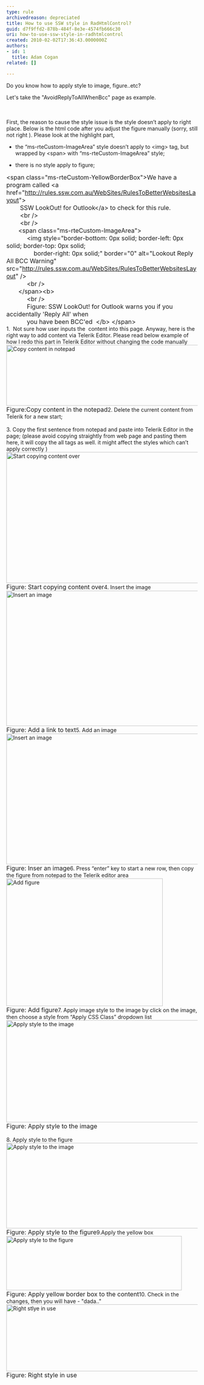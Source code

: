 ```yaml
---
type: rule
archivedreason: depreciated
title: How to use SSW style in RadHtmlControl?
guid: d7f9ffd2-878b-484f-8e3e-4574fb666c30
uri: how-to-use-ssw-style-in-radhtmlcontrol
created: 2010-02-02T17:36:43.0000000Z
authors:
- id: 1
  title: Adam Cogan
related: []

---
```




  <p>Do you know how to apply style to image, figure..etc? </p>
<p>Let's take the &quot;AvoidReplyToAllWhenBcc&quot; page as example. </p>

<br><excerpt class='endintro'></excerpt><br>
First, the reason to cause the style issue is the style doesn’t apply to right place. Below is the html code after you adjust the figure manually (sorry, still not right ). Please look at the highlight part,&#160;<br>
<ul>
    <li>the “ms-rteCustom-ImageArea” style doesn’t apply to &lt;img&gt; tag, but wrapped by &lt;span&gt; with “ms-rteCustom-ImageArea” style;&#160;&#160; </li>
</ul>
<ul>
    <li>there is no style apply to figure; </li>
</ul>
<p><font class="ms-rteCustom-CodeArea" size="+0">&lt;span class=&quot;ms-rteCustom-YellowBorderBox&quot;&gt;We have a program called &lt;a href=&quot;<a shape="rect" href="/WebSites/RulesToBetterWebsitesLayout">http&#58;//rules.ssw.com.au/WebSites/RulesToBetterWebsitesLayout</a>&quot;&gt;<br>
&#160;&#160;&#160;&#160;&#160;&#160;&#160; SSW LookOut! for Outlook&lt;/a&gt; to check for this rule.<br>
&#160;&#160;&#160;&#160;&#160;&#160;&#160; &lt;br /&gt;<br>
&#160;&#160;&#160;&#160;&#160;&#160;&#160; &lt;br /&gt;<br>
&#160;&#160;&#160;&#160;&#160;&#160;&#160;<font class="ms-rteCustom-Highlight" size="+0">&lt;span class=&quot;ms-rteCustom-ImageArea&quot;&gt;<br>
</font>&#160;&#160;&#160;&#160;&#160;&#160;&#160;&#160;&#160;&#160;&#160; &lt;img style=&quot;border-bottom&#58; 0px solid; border-left&#58; 0px solid; border-top&#58; 0px solid;<br>
&#160;&#160;&#160;&#160;&#160;&#160;&#160;&#160;&#160;&#160;&#160;&#160;&#160;&#160;&#160; border-right&#58; 0px solid;&quot; border=&quot;0&quot; alt=&quot;Lookout Reply All BCC Warning&quot; src=&quot;<a shape="rect" href="/WebSites/RulesToBetterWebsitesLayout">http&#58;//rules.ssw.com.au/WebSites/RulesToBetterWebsitesLayout</a>&quot; /&gt;<br>
&#160;&#160;&#160;&#160;&#160;&#160;&#160;&#160;&#160;&#160;&#160; &lt;br /&gt;<br>
&#160;&#160;&#160;&#160;&#160;&#160;&#160;<font class="ms-rteCustom-Highlight" size="+0">&lt;/span&gt;</font>&lt;b&gt;<br>
&#160;&#160;&#160;&#160;&#160;&#160;&#160;&#160;&#160;&#160;&#160; &lt;br /&gt;<br>
&#160;&#160;&#160;&#160;&#160;&#160;&#160;&#160;&#160;&#160;&#160; Figure&#58; SSW LookOut! for Outlook warns you if you accidentally 'Reply All' when<br>
&#160;&#160;&#160;&#160;&#160;&#160;&#160;&#160;&#160;&#160;&#160; you have been BCC'ed&#160; &lt;/b&gt; &lt;/span&gt;</font><br>
1.&#160;&#160;Not sure how user inputs the&#160; content into this page. Anyway, here is the right way to add content via Telerik Editor. Please read below example of how I redo this part in Telerik Editor without changing the code manually<br>
<img width="551" height="160" class="ms-rteCustom-ImageArea" alt="Copy content in notepad" src="/WebSites/RulesToBetterWebsitesLayout/Publishing%20Image/SaveContentInNotePad.jpg" /><br>
<font class="ms-rteCustom-FigureNormal" size="+0">Figure&#58;Copy content in the notepad</font>2.&#160;Delete the current content from Telerik for a new start;<br>
<br>
3.&#160;Copy the first sentence from notepad and paste into Telerik Editor in the page; (please avoid copying straightly from web page and pasting them here, it will copy the all tags as well. it might affect the styles which can’t apply correctly )<br>
<img width="560" height="345" alt="Start copying content over" src="/WebSites/RulesToBetterWebsitesLayout/Publishing%20Image/CopyFromNotePad.jpg" /><br>
<font class="ms-rteCustom-FigureNormal" size="+0">Figure&#58; Start copying content over</font>4. Insert the image<br>
<img width="608" height="378" class="ms-rteCustom-ImageArea" style="width&#58;586px;height&#58;356px;" alt="Insert an image" src="/WebSites/RulesToBetterWebsitesLayout/Publishing%20Image/InsertImage.jpg" /><br>
<font class="ms-rteCustom-FigureNormal" size="+0">Figure&#58;&#160;Add a link to text</font>5. Add an image<br>
<img width="582" height="344" alt="Insert an image" src="/WebSites/RulesToBetterWebsitesLayout/Publishing%20Image/ApplyStyleInsertImage.jpg" /><br>
<font class="ms-rteCustom-FigureNormal" size="+0">Figure&#58; Inser an image</font>6.&#160;Press “enter” key to start a new row, then copy the figure from notepad to the Telerik editor area<br>
<img width="412" height="336" class="ms-rteCustom-ImageArea" alt="Add figure" src="/WebSites/RulesToBetterWebsitesLayout/Publishing%20Image/ApplyStyleAddFigure.jpg" /><br>
<font class="ms-rteCustom-FigureNormal" size="+0">Figure&#58; Add figure</font>7.&#160;Apply image style to the image by click on the image, then choose a style from “Apply CSS Class” dropdown list<br>
<img width="526" height="269" class="ms-rteCustom-ImageArea" alt="Apply style to the image" src="/WebSites/RulesToBetterWebsitesLayout/Publishing%20Image/ApplyStyleImageArea.jpg" /><br>
<font class="ms-rteCustom-FigureNormal" size="+0">Figure&#58; Apply style to the image<br>
</font><br>
8. Apply style to the figure<br>
<img width="512" height="225" class="ms-rteCustom-ImageArea" alt="Apply style to the image" src="/WebSites/RulesToBetterWebsitesLayout/Publishing%20Image/ApplyStyleImageArea.jpg" /><br>
<font class="ms-rteCustom-FigureNormal" size="+0">Figure&#58; Apply style to the figure</font>9.Apply the yellow box<br>
<img width="462" height="143" class="ms-rteCustom-ImageArea" alt="Apply style to the figure" src="/WebSites/RulesToBetterWebsitesLayout/Publishing%20Image/ApplyStyleFigure.jpg" /><br>
<font class="ms-rteCustom-FigureNormal" size="+0">Figure&#58; Apply yellow border box to the content</font>10. Check in the changes, then you will have - &quot;dada..&quot;<br>
<img width="511" height="176" class="ms-rteCustom-ImageArea" alt="Right stlye in use" src="/WebSites/RulesToBetterWebsitesLayout/Publishing%20Image/ApplyStyleResult.jpg" /><br>
<font class="ms-rteCustom-FigureNormal" size="+0">Figure&#58; Right style in use</font></p>



